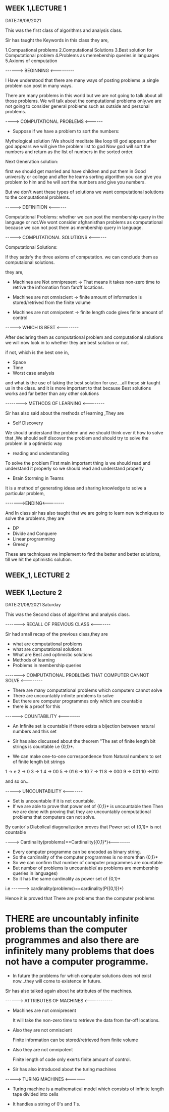 ## WEEK 1,LECTURE 1


DATE:18/08/2021

This was the first class of algorithms and analysis class.

Sir has taught the Keywords in this class they are,

1.Compuational problems
2.Computational Solutions
3.Best solution for Computational problem
4.Problems as memebership queries in languages
5.Axioms of computation

------> BEGINNING <---------

I Have understood that there are many ways of posting problems ,a single problem can post in many ways.

There are many problems in this world but we are not going to talk about all those problems. We will talk about the computational problems only.we are not going to consider general problems such as outside and personal problems.


----> COMPUTATIONAL PROBLEMS <------

* Suppose if we have a problem to sort the numbers:

Mythological solution :We should meditate like loop till god appears,after god appears we will give the problem list to god
Now god will sort the numbers and return as the list of numbers in the sorted order.

Next Generation solution:

first we should get married and have children and put them in Good university or college and after he learns sorting algorithm you can give you problem to him and he will sort the numbers and give you numbers.

But we don't want these types of solutions we want computational solutions to the computational problems.

 
-----> DEFINITION <------

Computational Problems:
whether we can post the membership query in the language or not.We wont consider afghanisthan problems as computational because we can not post them as membership query in language.


-----> COMPUTATIONAL SOLUTIONS <------


Computational Solutions:

If they satisfy the three axioms of computation. we can conclude them as computaional solutions.

they are,
* Machines are Not omnipresent
-> That means it takes non-zero time to retrive the infromation from faroff locations.

* Machines are not omniscient
-> finite amount of information is stored/retrived from the finite volume


* Machines are not omnipotent
-> finite length code gives finite amount of control



-----> WHICH IS BEST <--------


After declaring them as computational problem and computational solutions we will now look in to whether they are best solution or not.

if not, which is the best one in,

* Space
* Time
* Worst case analysis

and what is the use of taking the best solution for use....all these sir taught us in the class.
and it is more important to that because Best solutions works and far better than any other solutions


--------> METHODS OF LEARNING <--------

Sir has also said about the methods of learning ,They are

* Self Discovery

We should understand the problem and we should think over it how to solve that ,We should self discover the problem and should try to 
solve the problem in a optimistic way

* reading and understanding

To solve the problem First main important thing is we should read and understand it properly so we should read and understand properly

* Brain Storming in Teams

It is a method of generating ideas and sharing knowledge to solve a particular problem,

------->ENDING<--------


And In class sir has also taught that we are going to learn new techniques to solve the problems ,they are

* DP
* Divide and Conquere
* Linear programming
* Greedy

These are techniques we implement to find the better and better solutions, till we hit the optimistic solution.


## WEEK_1, LECTURE 2 

## WEEK 1,Lecture 2

DATE:21/08/2021
Saturday

This was the Second class of algorithms and analysis class.

-------> RECALL OF PREVIOUS CLASS <-------


Sir had small recap of the previous class,they are

* what are computational problems
* what are computational solutions
* What are Best and optimistic solutions
* Methods of learning
* Problems in membership queries


-------> COMPUTATIONAL PROBLEMS THAT COMPUTER CANNOT SOLVE <--------

* There are many computational problems which computers cannot solve
* There are uncountably infinite problems to solve
* But there are computer programmes only which are countable
* there is a proof for this


------> COUNTABILITY <--------

* An Infinite set is countable if there exists a bijection between natural numbers and this set
* Sir has also discussed about the theorem "The set of finite length bit strings is countable i.e {0,1}*.

* We can make one-to-one correspondence from Natural numbers to set of finite length bit strings

1 -> e
2 -> 0
3 -> 1
4 -> 00
5 -> 01
6 -> 10
7 -> 11
8 -> 000
9 -> 001
10 ->010

and so on...
 
-----> UNCOUNTABILITY <-------

* Set is uncountable if it is not countable.
* If we are able to prove that power set of {0,1}* is uncountable then
Then we are done with proving that they are uncountably computational problems that computers can not solve.

By cantor's Diabolical diagonalization proves that Power set of {0,1}* is not countable



----> Cardinality(problems)==Cardinality({0,1}*)<--------

* Every computer programme can be encoded as binary string.
* So the cardinality of the computer programmes is no more than {0,1}*
* So we can confirm that number of computer programmes are countable
* But number of problems is uncountable( as problems are membership queries in languages)
* So it has the same cardinality as power set of {0,1}*


i.e ------> cardinality(problems)==cardinality(P({0,1})*)

Hence it is proved that There are problems than the computer problems


# THERE are uncountably infinite problems than the computer programmes and also there are infinitely many problems that does not have a computer programme.


* In future the problems for which computer solutions does not exist now...they will come to existence in future.


Sir has also talked again about he attributes of the machines.


------> ATTRIBUTES OF MACHINES <-----------

* Machines are not omnipresent

  It will take the non-zero time to retrieve the data from far-off locations.

* Also they are not omniscient

  Finite information can be stored/retrieved from finite volume

* Also they are not omnipotent

  Finite length of code only exerts finite amount of control.


* Sir has also introduced about the turing machines 

-----> TURING MACHINES <-------

* Turing machine is a mathematical model which consists of infinite length tape divided into cells

* It handles a string of 0's and 1's.